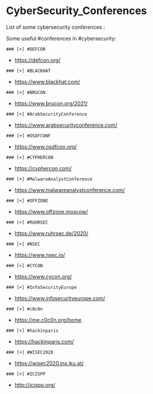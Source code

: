 # CyberSecurity_Conferences
List of some cybersecurity conferences :

Some useful #conferences in #cybersecurity:

`### [+] #DEFCON`
- https://defcon.org/

`### [+] #BLACKHAT`
- https://www.blackhat.com/

`### [+] #BRUCON`
- https://www.brucon.org/2021/

`### [+] #ArabSecurityConference`
- https://www.arabsecurityconference.com/

`### [+] #OSDFCONF`
- https://www.osdfcon.org/

`### [+] #CYPHERCON`
- https://cyphercon.com/

`### [+] #MalwareAnalystConference`
- https://www.malwareanalystconference.com/

`### [+] #OFFZONE`
- https://www.offzone.moscow/

`### [+] #RUHRSEC`
- https://www.ruhrsec.de/2020/

`### [+] #NSEC`
- https://www.nsec.io/

`### [+] #CYCON`
- https://www.cycon.org/

`### [+] #InfoSecurityEurope`
- https://www.infosecurityeurope.com/

`### [+] #c0c0n`
- https://me.c0c0n.org/home

`### [+] #hackinparis`
- https://hackinparis.com/

`### [+] #WISEC2020`
- https://wisec2020.ins.jku.at/

`### [+] #ICISPP`
- http://icispp.org/

